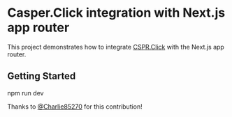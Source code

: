 # Casper.Click integration with Next.js app router

This project demonstrates how to integrate [CSPR.Click](https://cspr.click/) with the Next.js app router.

## Getting Started

npm run dev

Thanks to [@Charlie85270](https://github.com/Charlie85270) for this contribution!
